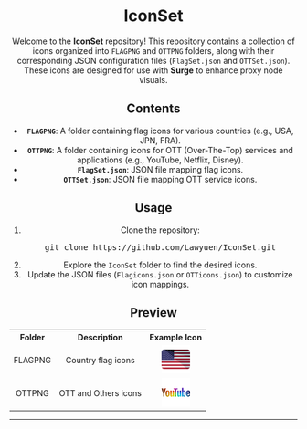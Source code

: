 <div align="center">

# IconSet

Welcome to the **IconSet** repository! This repository contains a collection of icons organized into `FLAGPNG` and `OTTPNG` folders, along with their corresponding JSON configuration files (`FlagSet.json` and `OTTSet.json`). These icons are designed for use with **Surge** to enhance proxy node visuals.

## Contents

- **`FLAGPNG`**: A folder containing flag icons for various countries (e.g., USA, JPN, FRA).  
- **`OTTPNG`**: A folder containing icons for OTT (Over-The-Top) services and applications (e.g., YouTube, Netflix, Disney).  
- **`FlagSet.json`**: JSON file mapping flag icons.  
- **`OTTSet.json`**: JSON file mapping OTT service icons.

## Usage

1. Clone the repository:  
   <pre>git clone https://github.com/Lawyuen/IconSet.git</pre>  
2. Explore the `IconSet` folder to find the desired icons.  
3. Update the JSON files (`Flagicons.json` or `OTTicons.json`) to customize icon mappings.

## Preview

<table>
  <tr>
    <th>Folder</th>
    <th>Description</th>
    <th>Example Icon</th>
  </tr>
  <tr>
    <td align="center">FLAGPNG</td>
    <td align="center">Country flag icons</td>
    <td align="center"><a href="https://raw.githubusercontent.com/Lawyuen/IconSet/main/FLAGPNG/USA.png"><img src="https://raw.githubusercontent.com/Lawyuen/IconSet/main/FLAGPNG/USA.png" width="50"></a></td>
  </tr>
  <tr>
    <td align="center">OTTPNG</td>
    <td align="center">OTT and Others icons</td>
    <td align="center"><a href="https://raw.githubusercontent.com/Lawyuen/IconSet/main/OTTPNG/YouTube.png"><img src="https://raw.githubusercontent.com/Lawyuen/IconSet/main/OTTPNG/YouTube.png" width="50"></a></td>
  </tr>
</table>

---



</div>
